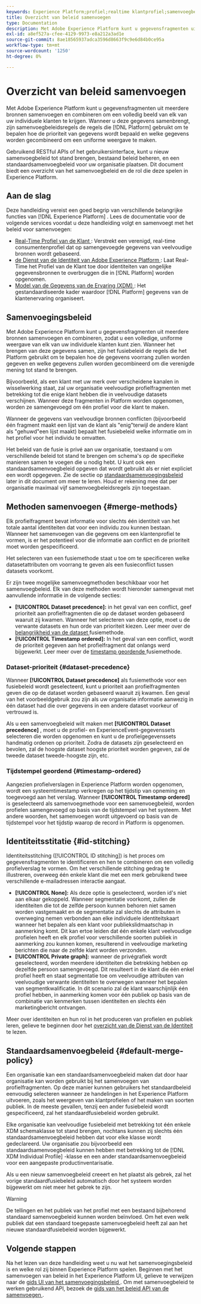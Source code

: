```yaml
---
keywords: Experience Platform;profiel;realtime klantprofiel;samenvoegbeleid;UI;gebruikersinterface;geordende tijdstempel;prioriteit gegevensset
title: Overzicht van beleid samenvoegen
type: Documentation
description: Met Adobe Experience Platform kunt u gegevensfragmenten uit meerdere bronnen samenvoegen en combineren om een volledig beeld van uw individuele klanten te krijgen. Wanneer het brengen van deze gegevens samen, is het fusiebeleid de regels die het Platform gebruikt om te bepalen hoe de gegevens aan voorrang zullen worden gegeven en welke gegevens zullen worden gecombineerd om de verenigde mening tot stand te brengen.
exl-id: a8ef527a-cfee-4129-9973-e8a212a3ad1e
source-git-commit: 8ae18565937adca3596d8663f9c9e6d84b0ce95a
workflow-type: tm+mt
source-wordcount: '1250'
ht-degree: 0%

---
```


# Overzicht van beleid samenvoegen

Met Adobe Experience Platform kunt u gegevensfragmenten uit meerdere bronnen samenvoegen en combineren om een volledig beeld van elk van uw individuele klanten te krijgen. Wanneer u deze gegevens samenbrengt, zijn samenvoegbeleidsregels de regels die [!DNL Platform] gebruikt om te bepalen hoe de prioriteit van gegevens wordt bepaald en welke gegevens worden gecombineerd om een uniforme weergave te maken.

Gebruikend RESTful APIs of het gebruikersinterface, kunt u nieuw samenvoegbeleid tot stand brengen, bestaand beleid beheren, en een standaardsamenvoegbeleid voor uw organisatie plaatsen. Dit document biedt een overzicht van het samenvoegbeleid en de rol die deze spelen in Experience Platform.

## Aan de slag

Deze handleiding vereist een goed begrip van verschillende belangrijke functies van [!DNL Experience Platform] . Lees de documentatie voor de volgende services voordat u deze handleiding volgt en samenvoegt met het beleid voor samenvoegen:

* [ Real-Time Profiel van de Klant ](../home.md): Verstrekt een verenigd, real-time consumentenprofiel dat op samengevoegde gegevens van veelvoudige bronnen wordt gebaseerd.
* [ de Dienst van de Identiteit van Adobe Experience Platform ](../../identity-service/home.md): Laat Real-Time het Profiel van de Klant toe door identiteiten van ongelijke gegevensbronnen te overbruggen die in [!DNL Platform] worden opgenomen.
* [ Model van de Gegevens van de Ervaring (XDM) ](../../xdm/home.md): Het gestandaardiseerde kader waardoor [!DNL Platform] gegevens van de klantenervaring organiseert.

## Samenvoegingsbeleid

Met Adobe Experience Platform kunt u gegevensfragmenten uit meerdere bronnen samenvoegen en combineren, zodat u een volledige, uniforme weergave van elk van uw individuele klanten kunt zien. Wanneer het brengen van deze gegevens samen, zijn het fusiebeleid de regels die het Platform gebruikt om te bepalen hoe de gegevens voorrang zullen worden gegeven en welke gegevens zullen worden gecombineerd om die verenigde mening tot stand te brengen.

Bijvoorbeeld, als een klant met uw merk over verscheidene kanalen in wisselwerking staat, zal uw organisatie veelvoudige profielfragmenten met betrekking tot die enige klant hebben die in veelvoudige datasets verschijnen. Wanneer deze fragmenten in Platform worden opgenomen, worden ze samengevoegd om één profiel voor die klant te maken.

Wanneer de gegevens van veelvoudige bronnen conflicten (bijvoorbeeld één fragment maakt een lijst van de klant als &quot;enig&quot;terwijl de andere klant als &quot;gehuwd&quot;een lijst maakt) bepaalt het fusiebeleid welke informatie om in het profiel voor het individu te omvatten.

Het beleid van de fusie is privé aan uw organisatie, toestaand u om verschillende beleid tot stand te brengen om schema&#39;s op de specifieke manieren samen te voegen die u nodig hebt. U kunt ook een standaardsamenvoegbeleid opgeven dat wordt gebruikt als er niet expliciet een wordt opgegeven. Zie de sectie op [ standaardsamenvoegingsbeleid ](#default-merge-policy) later in dit document om meer te leren. Houd er rekening mee dat per organisatie maximaal vijf samenvoegbeleidsregels zijn toegestaan.

## Methoden samenvoegen {#merge-methods}

Elk profielfragment bevat informatie voor slechts één identiteit van het totale aantal identiteiten dat voor een individu zou kunnen bestaan. Wanneer het samenvoegen van die gegevens om een klantenprofiel te vormen, is er het potentieel voor die informatie aan conflict en de prioriteit moet worden gespecificeerd.

Het selecteren van een fusiemethode staat u toe om te specificeren welke datasetattributen om voorrang te geven als een fusieconflict tussen datasets voorkomt.

Er zijn twee mogelijke samenvoegmethoden beschikbaar voor het samenvoegbeleid. Elk van deze methoden wordt hieronder samengevat met aanvullende informatie in de volgende secties:

* **[!UICONTROL Dataset precedence]:** in het geval van een conflict, geef prioriteit aan profielfragmenten die op de dataset worden gebaseerd waaruit zij kwamen. Wanneer het selecteren van deze optie, moet u de verwante datasets en hun orde van prioriteit kiezen. Leer meer over de [ belangrijkheid van de dataset ](#dataset-precedence) fusiemethode.
* **[!UICONTROL Timestamp ordered]:** In het geval van een conflict, wordt de prioriteit gegeven aan het profielfragment dat onlangs werd bijgewerkt. Leer meer over de [ timestamp geordende ](#timestamp-ordered) fusiemethode.

### Dataset-prioriteit {#dataset-precedence}

Wanneer **[!UICONTROL Dataset precedence]** als fusiemethode voor een fusiebeleid wordt geselecteerd, kunt u prioriteit aan profielfragmenten geven die op de dataset worden gebaseerd waaruit zij kwamen. Een geval van het voorbeeldgebruik zou zijn als uw organisatie informatie aanwezig in één dataset had die over gegevens in een andere dataset voorkeur of vertrouwd is.

Als u een samenvoegbeleid wilt maken met **[!UICONTROL Dataset precedence]** , moet u de profiel- en ExperienceEvent-gegevenssets selecteren die worden opgenomen en kunt u de profielgegevenssets handmatig ordenen op prioriteit. Zodra de datasets zijn geselecteerd en bevolen, zal de hoogste dataset hoogste prioriteit worden gegeven, zal de tweede dataset tweede-hoogste zijn, etc.

### Tijdstempel geordend {#timestamp-ordered}

Aangezien profielverslagen in Experience Platform worden opgenomen, wordt een systeemtimestamp verkregen op het tijdstip van opneming en toegevoegd aan het verslag. Wanneer **[!UICONTROL Timestamp ordered]** is geselecteerd als samenvoegmethode voor een samenvoegbeleid, worden profielen samengevoegd op basis van de tijdstempel van het systeem. Met andere woorden, het samenvoegen wordt uitgevoerd op basis van de tijdstempel voor het tijdstip waarop de record in Platform is opgenomen.

## Identiteitsstitatie {#id-stitching}

Identiteitsstitching ([!UICONTROL ID stitching]) is het proces om gegevensfragmenten te identificeren en hen te combineren om een volledig profielverslag te vormen. Om het verschillende stitching gedrag te illustreren, overweeg één enkele klant die met een merk gebruikend twee verschillende e-mailadressen interactie aangaat.

* **[!UICONTROL None]:** Als deze optie is geselecteerd, worden id&#39;s niet aan elkaar gekoppeld. Wanneer segmentatie voorkomt, zullen de identiteiten die tot de zelfde persoon kunnen behoren niet samen worden vastgemaakt en de segmentatie zal slechts de attributen in overweging nemen verbonden aan elke individuele identiteitskaart wanneer het bepalen als een klant voor publiekslidmaatschap in aanmerking komt. Dit kan ertoe leiden dat één enkele klant veelvoudige profielen heeft en elk profiel voor verschillende soorten publiek in aanmerking zou kunnen komen, resulterend in veelvoudige marketing berichten die naar de zelfde klant worden verzonden.
* **[!UICONTROL Private graph]:** wanneer de privégrafiek wordt geselecteerd, worden meerdere identiteiten die betrekking hebben op dezelfde persoon samengevoegd. Dit resulteert in de klant die één enkel profiel heeft en staat segmentatie toe om veelvoudige attributen van veelvoudige verwante identiteiten te overwegen wanneer het bepalen van segmentkwalificatie. In dit scenario zal de klant waarschijnlijk één profiel hebben, in aanmerking komen voor één publiek op basis van de combinatie van kenmerken tussen identiteiten en slechts één marketingbericht ontvangen.

Meer over identiteiten en hun rol in het produceren van profielen en publiek leren, gelieve te beginnen door het [ overzicht van de Dienst van de Identiteit ](../../identity-service/home.md) te lezen.

## Standaardsamenvoegbeleid {#default-merge-policy}

Een organisatie kan een standaardsamenvoegbeleid maken dat door haar organisatie kan worden gebruikt bij het samenvoegen van profielfragmenten. Op deze manier kunnen gebruikers het standaardbeleid eenvoudig selecteren wanneer ze handelingen in het Experience Platform uitvoeren, zoals het weergeven van klantprofielen of het maken van soorten publiek. In de meeste gevallen, tenzij een ander fusiebeleid wordt gespecificeerd, zal het standaardfusiebeleid worden gebruikt.

Elke organisatie kan veelvoudige fusiebeleid met betrekking tot één enkele XDM schemaklasse tot stand brengen, nochtans kunnen zij slechts één standaardsamenvoegbeleid hebben dat voor elke klasse wordt gedeclareerd. Uw organisatie zou bijvoorbeeld een standaardsamenvoegbeleid kunnen hebben met betrekking tot de [!DNL XDM Individual Profile] -klasse en een ander standaardsamenvoegbeleid voor een aangepaste productinventarisatie.

Als u een nieuw samenvoegbeleid creeert en het plaatst als gebrek, zal het vorige standaardfusiebeleid automatisch door het systeem worden bijgewerkt om niet meer het gebrek te zijn.

>[!WARNING]
>
>De tellingen en het publiek van het profiel met een bestaand bijbehorend standaard samenvoegbeleid kunnen worden beïnvloed. Om het even welk publiek dat een standaard toegepaste samenvoegbeleid heeft zal aan het nieuwe standaardfusiebeleid worden bijgewerkt.

## Volgende stappen

Na het lezen van deze handleiding weet u nu wat het samenvoegingsbeleid is en welke rol zij binnen Experience Platform spelen. Beginnen met het samenvoegen van beleid in het Experience Platform UI, gelieve te verwijzen naar de [ gids UI van het samenvoegingsbeleid ](ui-guide.md). Om met samenvoegbeleid te werken gebruikend API, bezoek de [ gids van het beleid API van de samenvoegen ](../api/merge-policies.md).
